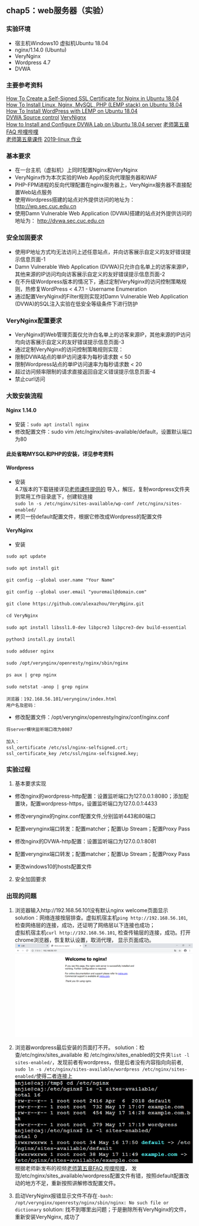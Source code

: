 ## chap5：web服务器（实验）

### 实验环境
- 宿主机Windows10 虚拟机Ubuntu 18.04
- nginx/1.14.0 (Ubuntu)
- VeryNginx
- Wordpress 4.7
- DVWA

### 主要参考资料
[How To Create a Self-Signed SSL Certificate for Nginx in Ubuntu 18.04](https://www.digitalocean.com/community/tutorials/how-to-install-wordpress-with-lemp-on-ubuntu-18-04)  
[How To Install Linux, Nginx, MySQL, PHP (LEMP stack) on Ubuntu 18.04](https://www.digitalocean.com/community/tutorials/how-to-install-linux-nginx-mysql-php-lemp-stack-ubuntu-18-04)  
[How To Install WordPress with LEMP on Ubuntu 18.04](https://www.digitalocean.com/community/tutorials/how-to-create-a-self-signed-ssl-certificate-for-nginx-in-ubuntu-18-04)  
[DVWA Source control](https://github.com/ethicalhack3r/DVWA)
[VeryNignx](https://github.com/alexazhou/VeryNginx)    
[How to Install and Configure DVWA Lab on Ubuntu 18.04 server](https://kifarunix.com/how-to-setup-damn-vulnerable-web-app-lab-on-ubuntu-18-04-server/2/)
[老师第五章FAQ 哔哩哔哩](https://m.bilibili.com/video/BV1de411p7Vq)   
[老师第五章课件](https://c4pr1c3.github.io/LinuxSysAdmin/chap0x05.exp.md.html#)
[2019-linux 作业](https://github.com/CUCCS/)
### 基本要求
- 在一台主机（虚拟机）上同时配置Nginx和VeryNginx 
- VeryNginx作为本次实验的Web App的反向代理服务器和WAF
- PHP-FPM进程的反向代理配置在nginx服务器上，VeryNginx服务器不直接配置Web站点服务
- 使用Wordpress搭建的站点对外提供访问的地址为： http://wp.sec.cuc.edu.cn
- 使用Damn Vulnerable Web Application (DVWA)搭建的站点对外提供访问的地址为： http://dvwa.sec.cuc.edu.cn

### 安全加固要求
- 使用IP地址方式均无法访问上述任意站点，并向访客展示自定义的友好错误提示信息页面-1
- Damn Vulnerable Web Application (DVWA)只允许白名单上的访客来源IP，其他来源的IP访问均向访客展示自定义的友好错误提示信息页面-2
- 在不升级Wordpress版本的情况下，通过定制VeryNginx的访问控制策略规则，热修复WordPress < 4.7.1 - Username Enumeration
- 通过配置VeryNginx的Filter规则实现对Damn Vulnerable Web Application (DVWA)的SQL注入实验在低安全等级条件下进行防护

### VeryNginx配置要求
- VeryNginx的Web管理页面仅允许白名单上的访客来源IP，其他来源的IP访问均向访客展示自定义的友好错误提示信息页面-3
- 通过定制VeryNginx的访问控制策略规则实现： 
- 限制DVWA站点的单IP访问速率为每秒请求数 < 50
- 限制Wordpress站点的单IP访问速率为每秒请求数 < 20
- 超过访问频率限制的请求直接返回自定义错误提示信息页面-4
- 禁止curl访问

### 大致安装流程 
#### Nginx 1.14.0
- 安装：`sudo apt install nginx`  
- 修改配置文件：sudo vim /etc/nginx/sites-available/default，设置默认端口为80

#### 此处省略MYSQL和PHP的安装，详见参考资料

#### Wordpress
- 安装  
4.7版本的下载链接详见[老师课件提供的](https://c4pr1c3.github.io/LinuxSysAdmin/chap0x05.exp.md.html#/1/1)
导入，解压，复制wordpress文件夹到常用工作目录底下，创建软连接  
`sudo ln -s /etc/nginx/sites-available/wp-conf /etc/nginx/sites-enabled/`
- 拷贝一份default配置文件，根据它修改成Wordpress的配置文件


#### VeryNginx
- 安装
```
sudo apt update

sudo apt install git

git config --global user.name "Your Name"

git config --global user.email "youremail@domain.com"

git clone https://github.com/alexazhou/VeryNginx.git

cd VeryNginx

sudo apt install libssl1.0-dev libpcre3 libpcre3-dev build-essential

python3 install.py install

sudo adduser nginx

sudo /opt/verynginx/openresty/nginx/sbin/nginx

ps aux | grep nginx

sudo netstat -anop | grep nginx

浏览器：192.168.56.101/verynginx/index.html
用户名及密码：
```
- 修改配置文件：/opt/verynginx/openresty/nginx/conf/nginx.conf
```
将server模块监听端口改为8087

加入：
ssl_certificate /etc/ssl/nginx-selfsigned.crt;
ssl_certificate_key /etc/ssl/nginx-selfsigned.key;
```
### 实验过程
1. 基本要求实现
- 修改nginx的wordpress-http配置：设置监听端口为127.0.0.1:8080；添加配置块，配置wordpress-https，设置监听端口为127.0.0.1:4433
- 修改verynginx的nginx.conf配置文件,分别监听443和80端口
- 配置verynginx端口转发：配置matcher；配置Up Stream；配置Proxy Pass 

- 修改nginx的DVWA-http配置：设置监听端口为127.0.0.1:8081
- 配置verynginx端口转发；配置matcher；配置Up Stream；配置Proxy Pass 
- 更改windows10的hosts配置文件 

2. 安全加固要求

### 出现的问题

1. 浏览器输入http://192.168.56.101没有默认nginx welcome页面显示   
solution：网络连接按层排查。虚拟机宿主机`ping http://192.168.56.101`, 检查网络层的连接，成功，还证明了网络层以下连接也成功；  
虚拟机宿主机`curl http://192.168.56.101`, 检查传输层的连接，成功。打开chrome浏览器，恢复默认设置，取消代理，
显示页面成功。
![nginx welcome page](img/nginx.PNG)

2. 浏览器wordpress最后安装的页面打不开。
solution：检查/etc/nginx/sites_available 和 /etc/nginx/sites_enabled的文件夹`list -l sites-enabled/`，发现前者有wordpress，但是后者没有内容指向向前者,
`sudo ln -s /etc/nginx/sites-available/wordpress /etc/nginx/sites-enabled/`使得二者连接上
![unlinked](img/wd.PNG)
根据老师新发布的视频[老师第五章FAQ 哔哩哔哩](https://m.bilibili.com/video/BV1de411p7Vq)，
发现/etc/nginx/sites_available/wordpress配置文件有错，按照default配置改动的地方不足，重新按照讲解修改配置文件。

3. 启动VeryNginx报错显示文件不存在`-bash: /opt/verynginx/openresty/nginx/sbin/nginx: No
such file or dictionary`
solution: 找不到哪里出问题；于是删除所有VeryNginx的文件，重新安装VeryNginx, 成功了


